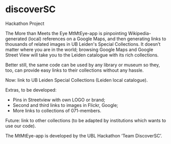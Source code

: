 # discoverSC
Hackathon Project

The More than Meets the Eye MtMtEye-app is pinpointing Wikipedia-generated (local) references on a Google Maps, and then generating links to thousands of related images in UB Leiden's Special Collections. It doesn’t matter where you are in the world; browsing Google Maps and Google Street View will take you to the Leiden catalogue with its rich collections.

Better still, the same code can be used by any library or museum so they, too, can provide easy links to their collections without any hassle.

Now: link to UB Leiden Special Collections (Leiden local catalogue). 

Extras, to be developed:
* Pins in Streetview with own LOGO or brand;
* Second and third links to images in Flickr, Google;
* More links to collections of 071-members.

Future: link to other collections (to be adapted by institutions which wants to use our code). 


The MtMtEye-app is developed by the UBL Hackathon ‘Team DiscoverSC’.
